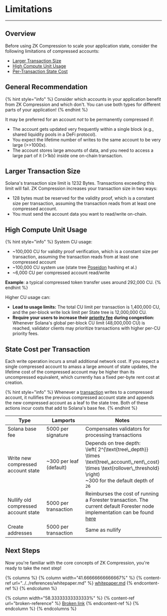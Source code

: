 

# Limitations

***

## Overview

Before using ZK Compression to scale your application state, consider the following limitations of compressed accounts:

* [Larger Transaction Size](limitations.md#larger-transaction-size)
* [High Compute Unit Usage](limitations.md#high-compute-unit-usage)
* [Per-Transaction State Cost](limitations.md#per-transaction-state-cost)

## General Recommendation

{% hint style="info" %}
Consider which accounts in your application benefit from ZK Compression and which don't. You can use both types for different parts of your application!
{% endhint %}

It may be preferred for an account _not_ to be permanently compressed if:

* The account gets updated very frequently within a single block (e.g., shared liquidity pools in a DeFi protocol).
* You expect the lifetime number of writes to the same account to be very large (>>1000x).
* The account stores large amounts of data, and you need to access a large part of it (>1kb) inside one on-chain transaction.

## **Larger Transaction Size**

Solana's transaction size limit is 1232 Bytes. Transactions exceeding this limit will fail. ZK Compression increases your transaction size in two ways:

* 128 bytes must be reserved for the validity proof, which is a constant size per transaction, assuming the transaction reads from at least one compressed account.
* You must send the account data you want to read/write on-chain.

## **High Compute Unit Usage**

{% hint style="info" %}
System CU usage:

* \~100,000 CU for validity proof verification, which is a constant size per transaction, assuming the transaction reads from at least one compressed account
* \~100,000 CU system use (state tree [Poseidon](https://eprint.iacr.org/2019/458.pdf) hashing et al.)
* \~6,000 CU per compressed account read/write

**Example**: a typical compressed token transfer uses around 292,000 CU.
{% endhint %}

Higher CU usage can:

* **Lead to usage limits:** The total CU limit per transaction is 1,400,000 CU, and the per-block write lock limit per State tree is 12,000,000 CU.
* **Require your users to increase their** [**priority fee**](https://solana.com/developers/guides/advanced/how-to-use-priority-fees) **during congestion:** Whenever Solana's global per-block CU limit (48,000,000 CU) is reached, validator clients may prioritize transactions with higher per-CU priority fees.

## State Cost per Transaction

Each write operation incurs a small additional network cost. If you expect a single compressed account to amass a large amount of state updates, the lifetime cost of the compressed account may be higher than its uncompressed equivalent, which currently has a fixed per-byte rent cost at creation.

{% hint style="info" %}
Whenever a [transaction](lifecycle-of-a-transaction.md) writes to a compressed account, it nullifies the previous compressed account state and appends the new compressed account as a leaf to the state tree. Both of these actions incur costs that add to Solana's base fee.
{% endhint %}

<table><thead><tr><th width="150">Type</th><th width="178">Lamports</th><th>Notes</th></tr></thead><tbody><tr><td>Solana base fee</td><td>5000 per signature</td><td>Compensates validators for processing transactions</td></tr><tr><td>Write new compressed account state </td><td>~300 per leaf (default)</td><td>Depends on tree depth: <br><span class="math">\left( 2^{\text{tree\_depth}} \times \text{tree\_account\_rent\_cost} \times \text{rollover\_threshold} \right) </span><br>~300 for the default depth of <code>26</code></td></tr><tr><td>Nullify old compressed account state</td><td>5000 per transaction</td><td>Reimburses the cost of running a Forester transaction. The current default Forester node implementation can be found <a href="../node-operators.md#light-forester-node">here</a></td></tr><tr><td>Create addresses</td><td>5000 per transaction</td><td>Same as nullify</td></tr></tbody></table>

## Next Steps

Now you're familiar with the core concepts of ZK Compression, you're ready to take the next step!

{% columns %}
{% column width="41.66666666666667%" %}
{% content-ref url="../../references/whitepaper.md" %}
[whitepaper.md](../../references/whitepaper.md)
{% endcontent-ref %}
{% endcolumn %}

{% column width="58.33333333333333%" %}
{% content-ref url="broken-reference" %}
[Broken link](broken-reference)
{% endcontent-ref %}
{% endcolumn %}
{% endcolumns %}
